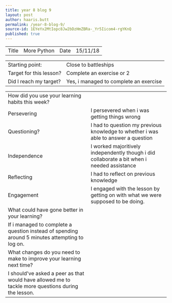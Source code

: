 ```yaml
---
title: year 8 blog 9
layout: post
author: haaris.butt
permalink: /year-8-blog-9/
source-id: 1EYeYx2MtIopc8Jw2bDzHmZBRa-_Yr5Iicom4-rgYKnQ
published: true
---
```

<table>
  <tr>
    <td>Title</td>
    <td>More Python</td>
    <td>Date</td>
    <td>15/11/18</td>
  </tr>
</table>


<table>
  <tr>
    <td>Starting point:</td>
    <td>Close to battleships</td>
  </tr>
  <tr>
    <td>Target for this lesson?</td>
    <td>Complete an exercise or 2</td>
  </tr>
  <tr>
    <td>Did I reach my target? </td>
    <td>Yes, i managed to complete an exercise </td>
  </tr>
</table>


<table>
  <tr>
    <td>How did you use your learning habits this week?</td>
    <td></td>
  </tr>
  <tr>
    <td>Persevering</td>
    <td>I persevered when i was getting things wrong</td>
  </tr>
  <tr>
    <td>Questioning?</td>
    <td>I had to question my previous knowledge to whether i was able to answer a question</td>
  </tr>
  <tr>
    <td>Independence</td>
    <td>I worked majoritively independently though i did collaborate a bit when i needed assistance</td>
  </tr>
  <tr>
    <td>Reflecting</td>
    <td>I had to reflect on previous knowledge</td>
  </tr>
  <tr>
    <td>Engagement</td>
    <td>I engaged with the lesson by getting on with what we were supposed to be doing.</td>
  </tr>
  <tr>
    <td>What could have gone better in your learning?</td>
    <td></td>
  </tr>
  <tr>
    <td>If i managed to complete a question instead of spending around 5 minutes attempting to log on.</td>
    <td></td>
  </tr>
  <tr>
    <td>What changes do you need to make to improve your learning next time?</td>
    <td></td>
  </tr>
  <tr>
    <td>I should've asked a peer as that would have allowed me to tackle more questions during the lesson.</td>
    <td></td>
  </tr>
</table>


